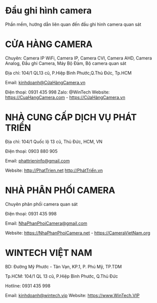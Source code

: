 # Đầu ghi hình camera
Phần mềm, hướng dẫn liên quan đến đầu ghi hình camera quan sát

# CỬA HÀNG CAMERA
Chuyên: Camera IP WiFi, Camera IP, Camera CVI, Camera AHD, Camera Analog, Đầu ghi Camera, Máy Bộ Đàm, Bộ camera quan sát

Địa chỉ: 104/1 QL13 cũ, P.Hiệp Bình Phước,Q.Thủ Đức, Tp.HCM

Email: kinhdoanh@CửaHàngCamera.vn

Điện thoại: 0931 435 998 Zalo: @WinTech Website: https://CuaHangCamera.com - https://CửaHàngCamera.vn


# NHÀ CUNG CẤP DỊCH VỤ PHÁT TRIỂN
Địa chỉ: 104/1 Quốc lộ 13 cũ, Thủ Đức, HCM, VN

Điện thoại: 0903 880 905

Email: phattrieninfo@gmail.com

Website: http://PhatTrien.net  http://PhátTriển.vn

# NHÀ PHÂN PHỐI CAMERA
Chuyên phân phối camera quan sát

Điện thoại: 0931 435 998

Email: NhaPhanPhoiCamera@gmail.com

Website: https://NhaPhanPhoiCamera.net - https://CameraVietNam.org

# WINTECH VIỆT NAM
BD: Đường Mỹ Phước - Tân Vạn, KP.1, P. Phú Mỹ, TP.TDM

Tp.HCM: 104/1 QL 13 cũ, P.Hiệp Bình Phước, Q.Thủ Đức

Hotline: 0931 435 998

Email: kinhdoanh@wintech.vip  Website:  https://www.WinTech.VIP

 

